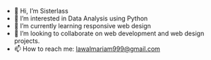 - 👋 Hi, I’m Sisterlass
- 👀 I’m interested in Data Analysis using Python
- 🌱 I’m currently learning responsive web design
- 💞️ I’m looking to collaborate on web development and web design projects.
- 📫 How to reach me: lawalmariam999@gmail.com

<!---
sisterlass/sisterlass is a ✨ special ✨ repository because its `README.md` (this file) appears on your GitHub profile.
You can click the Preview link to take a look at your changes.
--->
